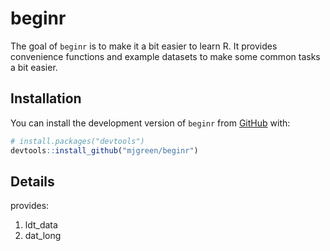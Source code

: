 
<!-- README.md is generated from README.Rmd. Please edit that file -->

# beginr

<!-- badges: start -->
<!-- badges: end -->

The goal of `beginr` is to make it a bit easier to learn R. It provides
convenience functions and example datasets to make some common tasks a
bit easier.

## Installation

You can install the development version of `beginr` from
[GitHub](https://github.com/) with:

``` r
# install.packages("devtools")
devtools::install_github("mjgreen/beginr")
```

## Details

provides:

1. ldt_data
2. dat_long
